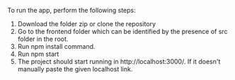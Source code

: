To run the app, perform the following steps:
1. Download the folder zip or clone the repository
2. Go to the frontend folder which can be identified by the presence of src folder in the root. 
3. Run npm install command.
4. Run npm start
5. The project should start running in http://localhost:3000/. If it doesn't manually paste the given localhost link.
